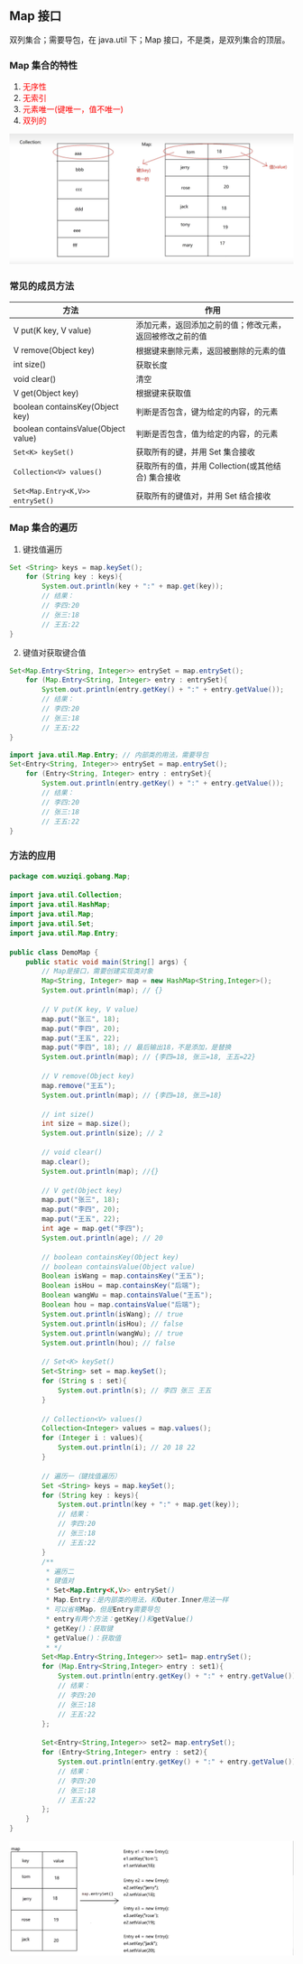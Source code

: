 ## Map 接口

双列集合；需要导包，在 java.util 下；Map 接口，不是类，是双列集合的顶层。

### Map 集合的特性

1. <font color = red>无序性</font>
2. <font color = red>无索引</font>
3. <font color = red>元素唯一(键唯一，值不唯一)</font>
4. <font color = red>双列的</font>

![Map特性](../../../images/Map特性.jpg)

### 常见的成员方法

| 方法                                | 作用                                                     |
| ----------------------------------- | -------------------------------------------------------- |
| V put(K key, V value)               | 添加元素，返回添加之前的值；修改元素，返回被修改之前的值 |
| V remove(Object key)                | 根据键来删除元素，返回被删除的元素的值                   |
| int size()                          | 获取长度                                                 |
| void clear()                        | 清空                                                     |
| V get(Object key)                   | 根据键来获取值                                           |
| boolean containsKey(Object key)     | 判断是否包含，键为给定的内容，的元素                     |
| boolean containsValue(Object value) | 判断是否包含，值为给定的内容，的元素                     |
| `Set<K> keySet()`                   | 获取所有的键，并用 Set 集合接收                          |
| `Collection<V> values()`            | 获取所有的值，并用 Collection(或其他结合) 集合接收       |
| `Set<Map.Entry<K,V>> entrySet()`    | 获取所有的键值对，并用 Set 结合接收                      |

### Map 集合的遍历

1. 键找值遍历

```java
Set <String> keys = map.keySet();
    for (String key : keys){
        System.out.println(key + ":" + map.get(key));
        // 结果：
        // 李四:20
        // 张三:18
        // 王五:22
}
```

2. 键值对获取键合值

```java
Set<Map.Entry<String, Integer>> entrySet = map.entrySet();
    for (Map.Entry<String, Integer> entry : entrySet){
        System.out.println(entry.getKey() + ":" + entry.getValue());
        // 结果：
        // 李四:20
        // 张三:18
        // 王五:22
}
```

```java
import java.util.Map.Entry; // 内部类的用法，需要导包
Set<Entry<String, Integer>> entrySet = map.entrySet();
    for (Entry<String, Integer> entry : entrySet){
        System.out.println(entry.getKey() + ":" + entry.getValue());
        // 结果：
        // 李四:20
        // 张三:18
        // 王五:22
}
```

### 方法的应用

```java
package com.wuziqi.gobang.Map;

import java.util.Collection;
import java.util.HashMap;
import java.util.Map;
import java.util.Set;
import java.util.Map.Entry;

public class DemoMap {
    public static void main(String[] args) {
        // Map是接口，需要创建实现类对象
        Map<String, Integer> map = new HashMap<String,Integer>();
        System.out.println(map); // {}

        // V put(K key, V value)
        map.put("张三", 18);
        map.put("李四", 20);
        map.put("王五", 22);
        map.put("李四", 18); // 最后输出18，不是添加，是替换
        System.out.println(map); // {李四=18, 张三=18, 王五=22}

        // V remove(Object key)
        map.remove("王五");
        System.out.println(map); // {李四=18, 张三=18}

        // int size()
        int size = map.size();
        System.out.println(size); // 2

        // void clear()
        map.clear();
        System.out.println(map); //{}

        // V get(Object key)
        map.put("张三", 18);
        map.put("李四", 20);
        map.put("王五", 22);
        int age = map.get("李四");
        System.out.println(age); // 20

        // boolean containsKey(Object key)
        // boolean containsValue(Object value)
        Boolean isWang = map.containsKey("王五");
        Boolean isHou = map.containsKey("后端");
        Boolean wangWu = map.containsValue("王五");
        Boolean hou = map.containsValue("后端");
        System.out.println(isWang); // true
        System.out.println(isHou); // false
        System.out.println(wangWu); // true
        System.out.println(hou); // false

        // Set<K> keySet()
        Set<String> set = map.keySet();
        for (String s : set){
            System.out.println(s); // 李四 张三 王五
        }

        // Collection<V> values()
        Collection<Integer> values = map.values();
        for (Integer i : values){
            System.out.println(i); // 20 18 22
        }

        // 遍历一（键找值遍历）
        Set <String> keys = map.keySet();
        for (String key : keys){
            System.out.println(key + ":" + map.get(key));
            // 结果：
            // 李四:20
            // 张三:18
            // 王五:22
        }
        /**
         * 遍历二
         * 键值对
         * Set<Map.Entry<K,V>> entrySet()
         * Map.Entry：是内部类的用法，和Outer.Inner用法一样
         * 可以省略Map，但是Entry需要导包
         * entry有两个方法：getKey()和getValue()
         * getKey()：获取键
         * getValue()：获取值
         * */
        Set<Map.Entry<String,Integer>> set1= map.entrySet();
        for (Map.Entry<String,Integer> entry : set1){
            System.out.println(entry.getKey() + ":" + entry.getValue());
            // 结果：
            // 李四:20
            // 张三:18
            // 王五:22
        };

        Set<Entry<String,Integer>> set2= map.entrySet();
        for (Entry<String,Integer> entry : set2){
            System.out.println(entry.getKey() + ":" + entry.getValue());
            // 结果：
            // 李四:20
            // 张三:18
            // 王五:22
        };
    }
}
```

![Map键值对遍历](../../../images/Map键值对遍历.jpg)
